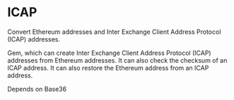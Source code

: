 # ICAP
Convert Ethereum addresses and Inter Exchange Client Address Protocol (ICAP) addresses.

Gem, which can create Inter Exchange Client Address Protocol (ICAP) addresses from Ethereum addresses. It can also check the checksum of an ICAP address. It can also restore the Ethereum address from an ICAP address.

Depends on Base36
